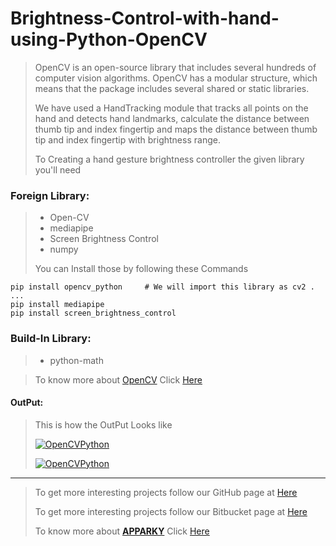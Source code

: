 # Brightness-Control-with-hand-using-Python-OpenCV

> OpenCV is an open-source library that includes several hundreds of computer vision algorithms. 
> OpenCV has a modular structure, which means that the package includes several shared or static libraries.
> 
> We have used a HandTracking module that tracks all points on the hand and detects hand landmarks, 
> calculate the distance between thumb tip and index fingertip and maps the distance between thumb tip and index fingertip with brightness range.
>
> To Creating a hand gesture brightness controller the given library you'll need

 ###  Foreign Library:
>  - Open-CV
>  - mediapipe
>  - Screen Brightness Control
>  - numpy
> 
> You can Install those by following these Commands
> 

```commandline
pip install opencv_python     # We will import this library as cv2 . ...
pip install mediapipe
pip install screen_brightness_control

```
### Build-In Library:
> - python-math

> To know more about [OpenCV](https://opencv.org/) Click [Here](https://opencv.org/)
>




#### OutPut:
>
> This is how the OutPut Looks like
> 
> [![OpenCVPython](ss/Screenshot%20(77).png)](https://apparky.vercel.app/)
> 
> 
> [![OpenCVPython](ss/Screenshot%20(79).png)](https://apparky.vercel.app/)
> 
> 
> 




-------------------
> 
> To get more interesting projects follow our GitHub page at [Here](https://github.com/Apparky)
> 
> To get more interesting projects follow our Bitbucket page at [Here](https://bitbucket.org/apparky-web/workspace/overview)
> 
> To know more about [__APPARKY__](https://apparky.vercel.app/) Click [Here](https://apparky.vercel.app/)




